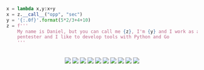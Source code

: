 ```py
x = lambda x,y:x+y
x = z.__call__("opp", "sec")
y = '{:.0f}'.format(5*2/3+4+10)
z = f'''
    My name is Daniel, but you can call me {z}, I'm {y} and I work as an 
    pentester and I like to develop tools with Python and Go
    '''
```

<br>

<div align="center">
  <img src="https://img.shields.io/badge/Python-2%20Years-lightblue?style=for-the-badge&logo=python">
  <img src="https://img.shields.io/badge/Golang-2%20Years-blue?style=for-the-badge&logo=go">
  <img src="https://img.shields.io/badge/Git-2%20Years-critical?style=for-the-badge&logo=git">
  <img src="https://img.shields.io/badge/Github-2%20Years-black?style=for-the-badge&logo=github">
  <img src="https://img.shields.io/badge/Linux-2%20Years-lightyellow?style=for-the-badge&logo=linux">
  <img src="https://img.shields.io/badge/Docker-4%20Months-blue?style=for-the-badge&logo=docker">
  <img src="https://img.shields.io/badge/Jekyll-3%20Weeks-lightgreen?style=for-the-badge&logo=jekyll">
  <img src="https://img.shields.io/badge/Cybersecurity-1.5%20Years-purple?style=for-the-badge&logo=insomnia">
  <img src="https://img.shields.io/badge/HTML5-2%20Years-orange?style=for-the-badge&logo=html5">
  <img src="https://img.shields.io/badge/CSS3-1%20Year-white?style=for-the-badge&logo=css3">
</div>
